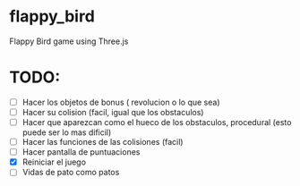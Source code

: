 # flappy_bird
Flappy Bird game using Three.js

# TODO:

- [ ] Hacer los objetos de bonus ( revolucion o lo que sea)
- [ ] Hacer su colision (facil, igual que los obstaculos)
- [ ] Hacer que aparezcan como el hueco de los obstaculos, procedural (esto puede ser lo mas dificil)
- [ ] Hacer las funciones de las colisiones (facil)
- [ ] Hacer pantalla de puntuaciones
- [X] Reiniciar el juego
- [ ] Vidas de pato como patos